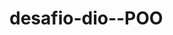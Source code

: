 # desafio-dio--POO
<!-- Desafio DIO Bootcamp GFT Abstraindo um Bootcamp

JAVA. Neste desafio foi criado um projeto onde são desenvolvido os pilares da OO : Abstração, Encapsulamento, Herança e Polimorfismo:

1. ABSTRAIR o DOMÍNIO Bootcamp e MODELAR seus ATRIBUTOS E MÉTODOS, usando java e a IDE intellij
2. Criar as CLASSES: Bootcamp, Cursos, Mentorias e Devs e relacionar-las
3. As CLASSES Curso, Mentoria e Devs deverão ser MODELADOS, ou seja, criando seus ATRIBUTOS E MÉTODOS
4. Para que o código fique mais legível e de fácil manutenção, utilizar algumas das ferramentas que o PARADIGMA DE ORIENTAÇÃO A OBJETOS (POO) nos oferece: ABSTRAÇÃO, ENCAPSULAMENTO, HERANÇA E POLIMORFISMO
5. E para representar CLASSES que foram criados e relacionados, deverá transformar-las em OBJETOS

Pré-requisitos
1. Conhecer a sintaxe Java
2. Ter  o JDK 
3. IDE para desenvolvimento Java (usei o Intellij)
4. Ter git
5. Conta  no github
